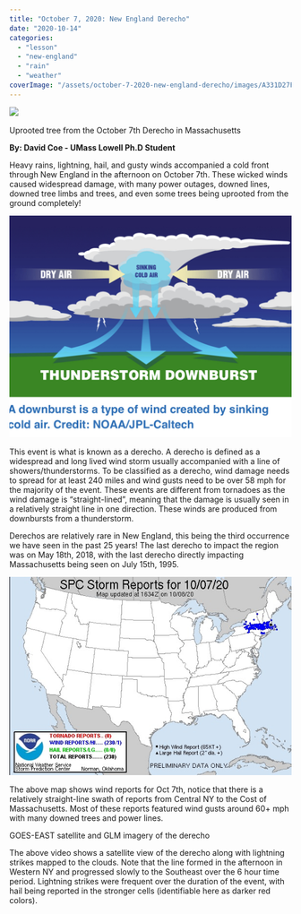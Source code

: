 ```yaml
---
title: "October 7, 2020: New England Derecho"
date: "2020-10-14"
categories: 
  - "lesson"
  - "new-england"
  - "rain"
  - "weather"
coverImage: "/assets/october-7-2020-new-england-derecho/images/A331D27F-EA91-46E4-B32A-6E834E06C4B2-scaled-1.jpeg"
---
```


![](/assets/october-7-2020-new-england-derecho/images/A331D27F-EA91-46E4-B32A-6E834E06C4B2-3000x2250.jpeg)

Uprooted tree from the October 7th Derecho in Massachusetts

**By: David Coe - UMass Lowell Ph.D Student**

  
Heavy rains, lightning, hail, and gusty winds accompanied a cold front through New England in the afternoon on October 7th. These wicked winds caused widespread damage, with many power outages, downed lines, downed tree limbs and trees, and even some trees being uprooted from the ground completely!  

![](/assets/october-7-2020-new-england-derecho/images/44A02E5D-34A3-44BA-A74C-5CBA2D20DCC3.jpeg)

This event is what is known as a derecho. A derecho is defined as a widespread and long lived wind storm usually accompanied with a line of showers/thunderstorms. To be classified as a derecho, wind damage needs to spread for at least 240 miles and wind gusts need to be over 58 mph for the majority of the event. These events are different from tornadoes as the wind damage is “straight-lined”, meaning that the damage is usually seen in a relatively straight line in one direction. These winds are produced from downbursts from a thunderstorm.

Derechos are relatively rare in New England, this being the third occurrence we have seen in the past 25 years! The last derecho to impact the region was on May 18th, 2018, with the last derecho directly impacting Massachusetts being seen on July 15th, 1995.

![](/assets/october-7-2020-new-england-derecho/images/65C846AF-8A8D-434A-8844-28737E1DBD5C.jpeg)

The above map shows wind reports for Oct 7th, notice that there is a relatively straight-line swath of reports from Central NY to the Cost of Massachusetts. Most of these reports featured wind gusts around 60+ mph with many downed trees and power lines.  

GOES-EAST satellite and GLM imagery of the derecho

The above video shows a satellite view of the derecho along with lightning strikes mapped to the clouds. Note that the line formed in the afternoon in Western NY and progressed slowly to the Southeast over the 6 hour time period. Lightning strikes were frequent over the duration of the event, with hail being reported in the stronger cells (identifiable here as darker red colors).
